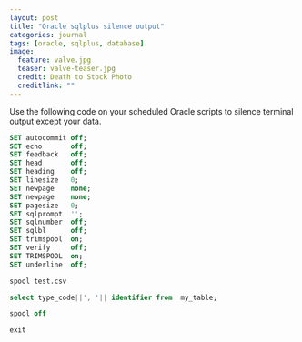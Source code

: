 ```yaml
---
layout: post
title: "Oracle sqlplus silence output"
categories: journal
tags: [oracle, sqlplus, database]
image:
  feature: valve.jpg
  teaser: valve-teaser.jpg
  credit: Death to Stock Photo
  creditlink: ""
---
```


Use the following code on your scheduled Oracle scripts to silence terminal output except your data.

``` SQL
SET autocommit off;
SET echo       off;
SET feedback   off;
SET head       off;
SET heading    off;
SET linesize   0;
SET newpage    none;
SET newpage    none;
SET pagesize   0;
SET sqlprompt  '';
SET sqlnumber  off;
SET sqlbl      off;
SET trimspool  on;
SET verify     off;
SET TRIMSPOOL  on;
SET underline  off;

spool test.csv

select type_code||', '|| identifier from  my_table;

spool off

exit
```
